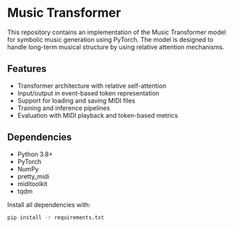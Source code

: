# Music Transformer

This repository contains an implementation of the Music Transformer model for symbolic music generation using PyTorch.
The model is designed to handle long-term musical structure by using relative attention mechanisms.

## Features

- Transformer architecture with relative self-attention
- Input/output in event-based token representation
- Support for loading and saving MIDI files
- Training and inference pipelines
- Evaluation with MIDI playback and token-based metrics

## Dependencies

- Python 3.8+
- PyTorch
- NumPy
- pretty_midi
- miditoolkit
- tqdm

Install all dependencies with:

```bash
pip install -r requirements.txt
